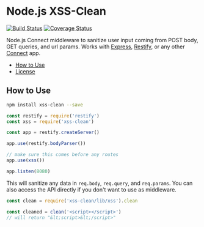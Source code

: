 # Node.js XSS-Clean
[![Build Status](https://travis-ci.org/jsonmaur/xss-clean.svg?branch=master)](https://travis-ci.org/jsonmaur/xss-clean)
[![Coverage Status](https://coveralls.io/repos/github/jsonmaur/xss-clean/badge.svg?branch=master)](https://coveralls.io/github/jsonmaur/xss-clean?branch=master)

Node.js Connect middleware to sanitize user input coming from POST body, GET queries, and url params. Works with [Express](http://expressjs.com/), [Restify](http://restify.com/), or any other [Connect](https://github.com/senchalabs/connect) app.

- [How to Use](#use)
- [License](#license)

## How to Use
```bash
npm install xss-clean --save
```

```javascript
const restify = require('restify')
const xss = require('xss-clean')

const app = restify.createServer()

app.use(restify.bodyParser())

// make sure this comes before any routes
app.use(xss())

app.listen(8080)
```

This will sanitize any data in `req.body`, `req.query`, and `req.params`. You can also access the API directly if you don't want to use as middleware.

```javascript
const clean = require('xss-clean/lib/xss').clean

const cleaned = clean('<script></script>')
// will return "&lt;script>&lt;/script>"
```
